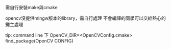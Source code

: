 需自行安裝make與cmake

opencv沒提供mingw版本的library，需自行處理
不會編譯的同學可以交給熱心的攤主處理


tip:
command line 下 OpenCV_DIR=<OpenCVConfig.cmake>
find_package(OpenCV CONFIG)
